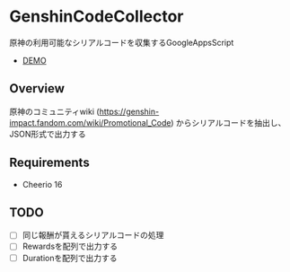 # GenshinCodeCollector
原神の利用可能なシリアルコードを収集するGoogleAppsScript

- [DEMO](https://script.google.com/macros/s/AKfycbx7gvzAu-fMyuU-1j_YhcnUAlhIKsDxDliRdhnfWInqCHEG27XwHggVxDy8Nn-H2obm/exec)

## Overview
原神のコミュニティwiki (https://genshin-impact.fandom.com/wiki/Promotional_Code) からシリアルコードを抽出し、JSON形式で出力する

## Requirements
* Cheerio 16

## TODO
- [ ] 同じ報酬が貰えるシリアルコードの処理
- [ ] Rewardsを配列で出力する
- [ ] Durationを配列で出力する
